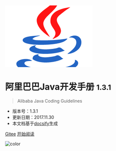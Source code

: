 ![logo](../media/java.png)

# 阿里巴巴Java开发手册 <small>1.3.1</small>

> Alibaba Java Coding Guidelines

- 版本号：1.3.1
- 更新日期：2017.11.30
- 本文档基于[docsify](https://github.com/QingWei-Li/docsify)生成

[Gitee](https://gitee.com/kangroo/ajcg.git)
[开始阅读](#前言)


![color](#f0f0f0)